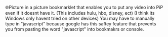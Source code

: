 🌐Picture in a picture bookmarklet that enables you to put any video into PiP even if it doesnt have it. 
(This includes hulu, hbo, disney, ect)
(I think its Windows only havent tried on other devices)
You may have to manually type in "javascript" because google has this saftey feature that prevents you from pasting the word "javascript" into bookmakrs or console.
